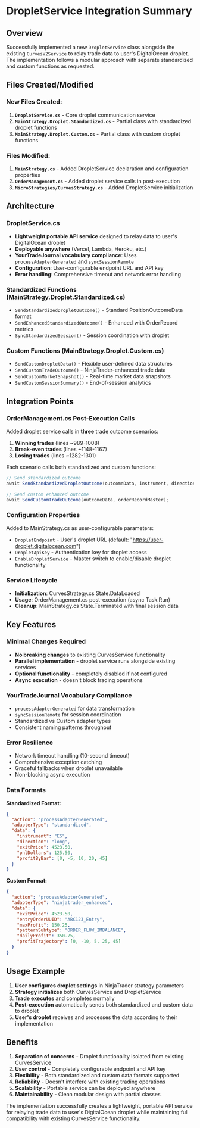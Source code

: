 # DropletService Integration Summary

## Overview

Successfully implemented a new `DropletService` class alongside the existing `CurvesV2Service` to relay trade data to user's DigitalOcean droplet. The implementation follows a modular approach with separate standardized and custom functions as requested.

## Files Created/Modified

### New Files Created:
1. **`DropletService.cs`** - Core droplet communication service
2. **`MainStrategy.Droplet.Standardized.cs`** - Partial class with standardized droplet functions
3. **`MainStrategy.Droplet.Custom.cs`** - Partial class with custom droplet functions

### Files Modified:
1. **`MainStrategy.cs`** - Added DropletService declaration and configuration properties
2. **`OrderManagement.cs`** - Added droplet service calls in post-execution
3. **`MicroStrategies/CurvesStrategy.cs`** - Added DropletService initialization

## Architecture

### DropletService.cs
- **Lightweight portable API service** designed to relay data to user's DigitalOcean droplet
- **Deployable anywhere** (Vercel, Lambda, Heroku, etc.)
- **YourTradeJournal vocabulary compliance**: Uses `processAdapterGenerated` and `syncSessionRemote`
- **Configuration**: User-configurable endpoint URL and API key
- **Error handling**: Comprehensive timeout and network error handling

### Standardized Functions (MainStrategy.Droplet.Standardized.cs)
- `SendStandardizedDropletOutcome()` - Standard PositionOutcomeData format
- `SendEnhancedStandardizedOutcome()` - Enhanced with OrderRecord metrics
- `SyncStandardizedSession()` - Session coordination with droplet

### Custom Functions (MainStrategy.Droplet.Custom.cs)  
- `SendCustomDropletData()` - Flexible user-defined data structures
- `SendCustomTradeOutcome()` - NinjaTrader-enhanced trade data
- `SendCustomMarketSnapshot()` - Real-time market data snapshots
- `SendCustomSessionSummary()` - End-of-session analytics

## Integration Points

### OrderManagement.cs Post-Execution Calls
Added droplet service calls in **three** trade outcome scenarios:
1. **Winning trades** (lines ~989-1008)
2. **Break-even trades** (lines ~1148-1167)  
3. **Losing trades** (lines ~1282-1301)

Each scenario calls both standardized and custom functions:
```csharp
// Send standardized outcome
await SendStandardizedDropletOutcome(outcomeData, instrument, direction, entryType);

// Send custom enhanced outcome
await SendCustomTradeOutcome(outcomeData, orderRecordMaster);
```

### Configuration Properties
Added to MainStrategy.cs as user-configurable parameters:
- `DropletEndpoint` - User's droplet URL (default: "https://user-droplet.digitalocean.com")
- `DropletApiKey` - Authentication key for droplet access
- `EnableDropletService` - Master switch to enable/disable droplet functionality

### Service Lifecycle
- **Initialization**: CurvesStrategy.cs State.DataLoaded
- **Usage**: OrderManagement.cs post-execution (async Task.Run)
- **Cleanup**: MainStrategy.cs State.Terminated with final session data

## Key Features

### Minimal Changes Required
- **No breaking changes** to existing CurvesService functionality
- **Parallel implementation** - droplet service runs alongside existing services
- **Optional functionality** - completely disabled if not configured
- **Async execution** - doesn't block trading operations

### YourTradeJournal Vocabulary Compliance
- `processAdapterGenerated` for data transformation
- `syncSessionRemote` for session coordination
- Standardized vs Custom adapter types
- Consistent naming patterns throughout

### Error Resilience
- Network timeout handling (10-second timeout)
- Comprehensive exception catching
- Graceful fallbacks when droplet unavailable
- Non-blocking async execution

### Data Formats

**Standardized Format:**
```json
{
  "action": "processAdapterGenerated",
  "adapterType": "standardized", 
  "data": {
    "instrument": "ES",
    "direction": "long",
    "exitPrice": 4523.50,
    "pnlDollars": 125.50,
    "profitByBar": [0, -5, 10, 20, 45]
  }
}
```

**Custom Format:**
```json
{
  "action": "processAdapterGenerated",
  "adapterType": "ninjatrader_enhanced",
  "data": {
    "exitPrice": 4523.50,
    "entryOrderUUID": "ABC123_Entry",
    "maxProfit": 150.25,
    "patternSubtype": "ORDER_FLOW_IMBALANCE",
    "dailyProfit": 350.75,
    "profitTrajectory": [0, -10, 5, 25, 45]
  }
}
```

## Usage Example

1. **User configures droplet settings** in NinjaTrader strategy parameters
2. **Strategy initializes** both CurvesService and DropletService
3. **Trade executes** and completes normally
4. **Post-execution** automatically sends both standardized and custom data to droplet
5. **User's droplet** receives and processes the data according to their implementation

## Benefits

1. **Separation of concerns** - Droplet functionality isolated from existing CurvesService
2. **User control** - Completely configurable endpoint and API key
3. **Flexibility** - Both standardized and custom data formats supported
4. **Reliability** - Doesn't interfere with existing trading operations
5. **Scalability** - Portable service can be deployed anywhere
6. **Maintainability** - Clean modular design with partial classes

The implementation successfully creates a lightweight, portable API service for relaying trade data to user's DigitalOcean droplet while maintaining full compatibility with existing CurvesService functionality.